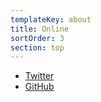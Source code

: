 ```yaml
---
templateKey: about
title: Online
sortOrder: 3
section: top
---
```


- <a href="https://twitter.com/jlewin_" rel="me">Twitter</a>
- <a href="https://github.com/jack-lewin" rel="me">GitHub</a>
